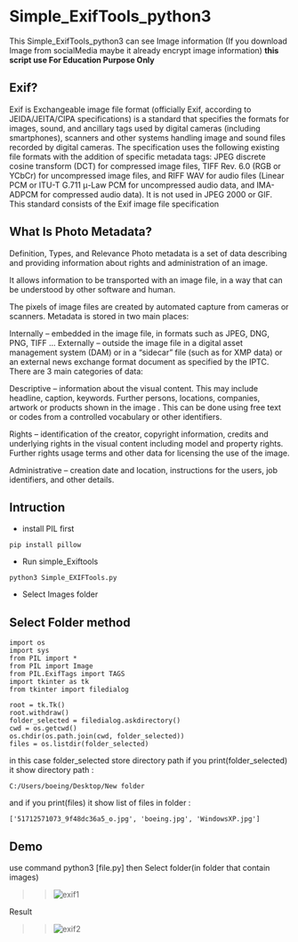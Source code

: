 # Simple_ExifTools_python3
  This Simple_ExifTools_python3 can see Image information (If you download Image from socialMedia maybe it already encrypt image information)
**this script use For Education Purpose Only**
## Exif?
  Exif is Exchangeable image file format (officially Exif, according to JEIDA/JEITA/CIPA specifications) is a standard that specifies the formats for images, sound, and ancillary tags used by digital cameras (including smartphones), scanners and other systems handling image and sound files recorded by digital cameras. The specification uses the following existing file formats with the addition of specific metadata tags: JPEG discrete cosine transform (DCT) for compressed image files, TIFF Rev. 6.0 (RGB or YCbCr) for uncompressed image files, and RIFF WAV for audio files (Linear PCM or ITU-T G.711 μ-Law PCM for uncompressed audio data, and IMA-ADPCM for compressed audio data). It is not used in JPEG 2000 or GIF. This standard consists of the Exif image file specification
## What Is Photo Metadata?
Definition, Types, and Relevance
Photo metadata is a set of data describing and providing information about rights and administration of an image.

It allows information to be transported with an image file, in a way that can be understood by other software and human.

The pixels of image files are created by automated capture from cameras or scanners. Metadata is stored in two main places:

Internally – embedded in the image file, in formats such as JPEG, DNG, PNG, TIFF …
Externally – outside the image file in a digital asset management system (DAM) or in a “sidecar” file (such as for XMP data) or an external news exchange format document as specified by the IPTC.
There are 3 main categories of data:

Descriptive – information about the visual content. This may include headline, caption, keywords. Further persons, locations, companies, artwork or products shown in the image . This can be done using free text or codes from a controlled vocabulary or other identifiers.

Rights – identification of the creator, copyright information, credits and underlying rights in the visual content including model and property rights. Further rights usage terms and other data for licensing the use of the image.

Administrative – creation date and location, instructions for the users, job identifiers, and other details.
## Intruction
 - install PIL first
 ```
 pip install pillow
 ```
 - Run simple_Exiftools
 ```
 python3 Simple_EXIFTools.py
 ```
 - Select Images folder

## Select Folder method
```
import os
import sys
from PIL import *
from PIL import Image
from PIL.ExifTags import TAGS
import tkinter as tk
from tkinter import filedialog

root = tk.Tk()
root.withdraw()
folder_selected = filedialog.askdirectory()
cwd = os.getcwd()
os.chdir(os.path.join(cwd, folder_selected))
files = os.listdir(folder_selected)
```
in this case folder_selected store directory path if you print(folder_selected) it show directory path :
```
C:/Users/boeing/Desktop/New folder
```
and if you print(files) it show list of files in folder :
```
['51712571073_9f48dc36a5_o.jpg', 'boeing.jpg', 'WindowsXP.jpg']
```

## Demo
use command python3 [file.py] then Select folder(in folder that contain images)   
 >> ![exif1](https://user-images.githubusercontent.com/100425084/155878940-59fce713-9368-4baf-94c9-9b6d936b9b11.jpg)

Result
 >> ![exif2](https://user-images.githubusercontent.com/100425084/155879093-591b1ff5-bca5-4d87-b968-579a4bcda296.jpg)

